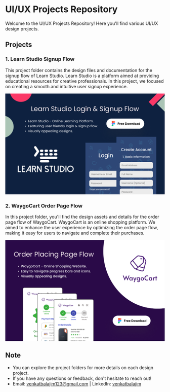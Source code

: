# UI/UX Projects Repository

Welcome to the UI/UX Projects Repository! Here you'll find various UI/UX design projects.

## Projects

### 1. Learn Studio Signup Flow

This project folder contains the design files and documentation for the signup flow of Learn Studio. Learn Studio is a platform aimed at providing educational resources for creative professionals. In this project, we focused on creating a smooth and intuitive user signup experience.

![Learn Studio](./Learn%20Studio%20Signup%20Flow/Thumbnail%20Image.png)

### 2. WaygoCart Order Page Flow

In this project folder, you'll find the design assets and details for the order page flow of WaygoCart. WaygoCart is an online shopping platform. We aimed to enhance the user experience by optimizing the order page flow, making it easy for users to navigate and complete their purchases.

![WaygoCart](./WaygoCart%20Order%20Page%20Flow/Thumbnail%20Image.png)

## Note

- You can explore the project folders for more details on each design project.
- If you have any questions or feedback, don't hesitate to reach out!
- Email: venkatbalajim123@gmail.com | LinkedIn: [venkatbalajim](https://www.linkedin.com/in/venkatbalajim)
